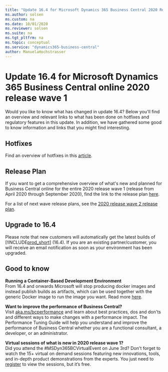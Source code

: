 ```yaml
---
title: "Update 16.4 for Microsoft Dynamics 365 Business Central 2020 Release Wave 1"
ms.author: solsen
ms.custom: na
ms.date: 10/01/2020
ms.reviewer: solsen
ms.suite: na
ms.tgt_pltfrm: na
ms.topic: conceptual
ms.service: "dynamics365-business-central"
author: ManuelaHochstrasser
---
```


# Update 16.4 for Microsoft Dynamics 365 Business Central online 2020 release wave 1

Would you like to know what has changed in update 16.4? Below you'll find an overview and relevant links to what has been done on hotfixes and regulatory features in this update. In addition, we have gathered some good to know information and links that you might find interesting.

## Hotfixes

Find an overview of hotfixes in this [article](https://support.microsoft.com/help/4563415).

## Release Plan

If you want to get a comprehensive overview of what's new and planned for Business Central online for the entire 2020 release wave 1 (release from April 2020 through September 2020), find the link to the release plan [here](/dynamics365-release-plan/2020wave1/dynamics365-business-central/planned-features).

For a list of next wave release plans, see the [2020 release wave 2 release plan](/dynamics365-release-plan/2020wave2/smb/dynamics365-business-central/planned-features).

## Upgrade to 16.4

Please note that new customers will automatically get the latest builds of [!INCLUDE[prod_short](../developer/includes/prod_short.md)] (16.4). If you are an existing partner/customer, you will receive an email notification as soon as your environment has been upgraded. 

## Good to know

**Running a Container-Based Development Environment**  
From 16.4 and onwards Microsoft will stop producing docker images and instead publish builds as artifacts, which can be used together with the generic Docker image to run the image you want. Read more [here](../developer/devenv-running-container-development.md).

**Want to improve the performance of Business Central?**  
Visit [aka.ms/bcperformance](../performance/performance-overview.md) 
and learn about best practices, dos and don'ts and different ways to make changes with a performance impact. The Performance Tuning Guide will help you understand and improve the performance of Business Central whether you are a functional consultant, a developer, or an administrator.

**Virtual sessions of what is new in 2020 release wave 1?**  
Did you attend the #MSDyn365BCVirtualEvent on June 3rd? Don't forget to watch the 15+ virtual on demand sessions featuring new innovations, tools, and in-depth product demonstrations from the experts. You just need to [register](https://vshow.on24.com/vshow/BCVE/registration/17187) to view the sessions, but it’s free.